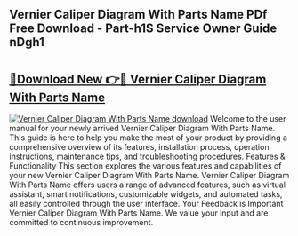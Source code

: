 ## Vernier Caliper Diagram With Parts Name PDf Free Download - Part-h1S Service Owner Guide nDgh1

# <h2><a href="http://dft3hz.blite.top/?on=Vernier+Caliper+Diagram+With+Parts+Name">🔗Download New 👉🔴 Vernier Caliper Diagram With Parts Name</a></h2>

[![Vernier Caliper Diagram With Parts Name download](https://i.imgur.com/lujVjoI.png)](http://dft3hz.blite.top/?on=Vernier+Caliper+Diagram+With+Parts+Name)
Welcome to the user manual for your newly arrived Vernier Caliper Diagram With Parts Name. This guide is here to help you make the most of your product by providing a comprehensive overview of its features, installation process, operation instructions, maintenance tips, and troubleshooting procedures. Features & Functionality This section explores the various features and capabilities of your new Vernier Caliper Diagram With Parts Name. Vernier Caliper Diagram With Parts Name offers users a range of advanced features, such as virtual assistant, smart notifications, customizable widgets, and automated tasks, all easily controlled through the user interface. Your Feedback is Important Vernier Caliper Diagram With Parts Name. We value your input and are committed to continuous improvement.
